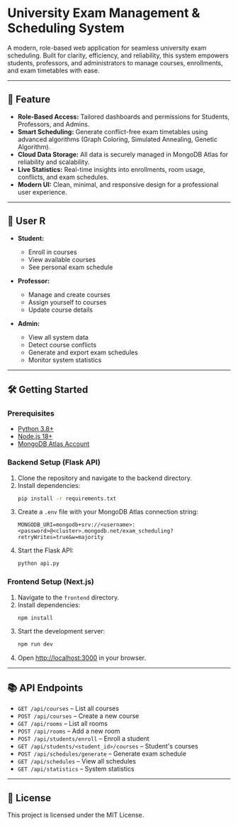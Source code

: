 # University Exam Management & Scheduling System

A modern, role-based web application for seamless university exam scheduling. Built for clarity, efficiency, and reliability, this system empowers students, professors, and administrators to manage courses, enrollments, and exam timetables with ease.

---

## 🚀 Feature

- **Role-Based Access:** Tailored dashboards and permissions for Students, Professors, and Admins.
- **Smart Scheduling:** Generate conflict-free exam timetables using advanced algorithms (Graph Coloring, Simulated Annealing, Genetic Algorithm).
- **Cloud Data Storage:** All data is securely managed in MongoDB Atlas for reliability and scalability.
- **Live Statistics:** Real-time insights into enrollments, room usage, conflicts, and exam schedules.
- **Modern UI:** Clean, minimal, and responsive design for a professional user experience.

---

## 👤 User R

- **Student:**
  - Enroll in courses
  - View available courses
  - See personal exam schedule

- **Professor:**
  - Manage and create courses
  - Assign yourself to courses
  - Update course details

- **Admin:**
  - View all system data
  - Detect course conflicts
  - Generate and export exam schedules
  - Monitor system statistics

---

## 🛠️ Getting Started

### Prerequisites

- [Python 3.8+](https://www.python.org/)
- [Node.js 18+](https://nodejs.org/)
- [MongoDB Atlas Account](https://www.mongodb.com/cloud/atlas)

### Backend Setup (Flask API)

1. Clone the repository and navigate to the backend directory.
2. Install dependencies:
   ```bash
   pip install -r requirements.txt
   ```
3. Create a `.env` file with your MongoDB Atlas connection string:
   ```env
   MONGODB_URI=mongodb+srv://<username>:<password>@<cluster>.mongodb.net/exam_scheduling?retryWrites=true&w=majority
   ```
4. Start the Flask API:
   ```bash
   python api.py
   ```

### Frontend Setup (Next.js)

1. Navigate to the `frontend` directory.
2. Install dependencies:
   ```bash
   npm install
   ```
3. Start the development server:
   ```bash
   npm run dev
   ```
4. Open [http://localhost:3000](http://localhost:3000) in your browser.

---

## 📚 API Endpoints

- `GET /api/courses` – List all courses
- `POST /api/courses` – Create a new course
- `GET /api/rooms` – List all rooms
- `POST /api/rooms` – Add a new room
- `POST /api/students/enroll` – Enroll a student
- `GET /api/students/<student_id>/courses` – Student's courses
- `POST /api/schedules/generate` – Generate exam schedule
- `GET /api/schedules` – View all schedules
- `GET /api/statistics` – System statistics

---

## 📄 License

This project is licensed under the MIT License.
